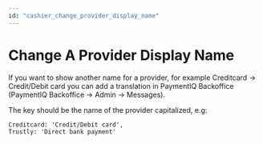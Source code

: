 ```yaml
---
id: "cashier_change_provider_display_name"
---
```


# Change A Provider Display Name

If you want to show another name for a provider, for example Creditcard -> Credit/Debit card you can add a translation in PaymentIQ Backoffice (PaymentIQ Backoffice -> Admin -> Messages).

The key should be the name of the provider capitalized, e.g:

```
Creditcard: 'Credit/Debit card',
Trustly: 'Direct bank payment'
```